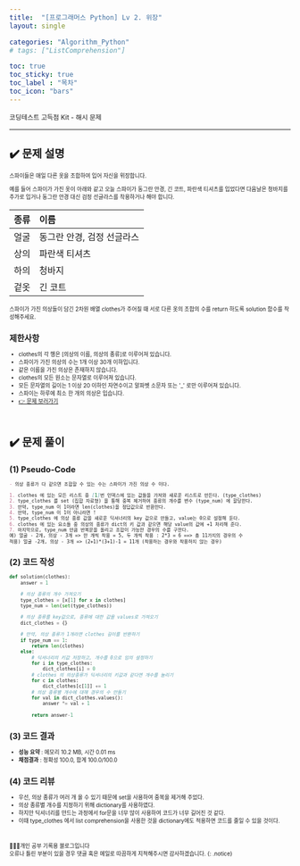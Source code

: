 ```yaml
---
title:  "[프로그래머스 Python] Lv 2. 위장"
layout: single

categories: "Algorithm_Python"
# tags: ["ListComprehension"]

toc: true
toc_sticky: true
toc_label : "목차"
toc_icon: "bars"
---
```


<small>코딩테스트 고득점 Kit - 해시 문제<small>

***

# <span class="half_HL">✔️ 문제 설명</span>

스파이들은 매일 다른 옷을 조합하여 입어 자신을 위장합니다.

예를 들어 스파이가 가진 옷이 아래와 같고 오늘 스파이가 동그란 안경, 긴 코트, 파란색 티셔츠를 입었다면 다음날은 청바지를 추가로 입거나 동그란 안경 대신 검정 선글라스를 착용하거나 해야 합니다.

| 종류 | 이름 |
|:----|:----|
| 얼굴 | 동그란 안경, 검정 선글라스 |
| 상의 | 파란색 티셔츠 |
| 하의 | 청바지 |
| 겉옷 | 긴 코트 |

스파이가 가진 의상들이 담긴 2차원 배열 clothes가 주어질 때 서로 다른 옷의 조합의 수를 return 하도록 solution 함수를 작성해주세요.


## 제한사항
- clothes의 각 행은 [의상의 이름, 의상의 종류]로 이루어져 있습니다.
- 스파이가 가진 의상의 수는 1개 이상 30개 이하입니다.
- 같은 이름을 가진 의상은 존재하지 않습니다.
- clothes의 모든 원소는 문자열로 이루어져 있습니다.
- 모든 문자열의 길이는 1 이상 20 이하인 자연수이고 알파벳 소문자 또는 '_' 로만 이루어져 있습니다.
- 스파이는 하루에 최소 한 개의 의상은 입습니다.
- [👉 문제 보러가기](https://school.programmers.co.kr/learn/courses/30/lessons/42578)

<br>

# <span class="half_HL">✔️ 문제 풀이</span>
## (1) Pseudo-Code
```markdown
- 의상 종류가 다 같으면 조합할 수 있는 수는 스파이가 가진 의상 수 이다.

1. clothes 에 있는 모든 리스트 중 [1]번 인덱스에 있는 값들을 가져와 새로운 리스트로 만든다. (type_clothes)
2. type_clothes 를 set (집합 자료형) 을 통해 중복 제거하여 종류의 개수를 변수 (type_num) 에 할당한다.
3. 만약, type_num 이 1이라면 len(clothes)을 정답값으로 반환한다.
4. 만약, type_num 이 1이 아니라면 !
5. type_clothes 에 의상 종류 값을 새로운 딕셔너리의 key 값으로 만들고, value는 0으로 설정해 둔다.
6. clothes 에 있는 요소들 중 의상의 종류가 dict의 키 값과 같으면 해당 value의 값에 +1 처리해 준다.
7. 마지막으로, type_num 만큼 반복문을 돌리고 조합이 가능한 경우의 수를 구한다.
예) 얼굴 - 2개, 의상 - 3개 => 한 개씩 착용 = 5, 두 개씩 착용 : 2*3 = 6 ==> 총 11가지의 경우의 수
적용) 얼굴 -2개, 의상 - 3개 => (2+1)*(3+1)-1 = 11개 (착용하는 경우와 착용하지 않는 경우)
```

## (2) 코드 작성
```python
def solution(clothes):
    answer = 1
    
    # 의상 종류의 개수 가져오기
    type_clothes = [x[1] for x in clothes]
    type_num = len(set(type_clothes))

    # 의상 종류를 key값으로, 종류에 대한 값을 values로 가져오기
    dict_clothes = {}
    
    # 만약, 의상 종류가 1개라면 clothes 길이를 반환하기
    if type_num == 1:
        return len(clothes)
    else:
        # 딕셔너리의 키값 저장하고, 개수를 0으로 임의 설정하기
        for i in type_clothes:
            dict_clothes[i] = 0   
        # clothes 의 의상종류가 딕셔너리의 키값과 같다면 개수를 늘리기
        for c in clothes:
            dict_clothes[c[1]] += 1
        # 의상 종류별 개수에 대해 경우의 수 만들기
        for val in dict_clothes.values():
            answer *= val + 1
            
        return answer-1
```

## (3) 코드 결과
- **성능 요약** : 메모리 10.2 MB, 시간 0.01 ms
- **채점결과** : 정확성 100.0, 합계 100.0/100.0

## (4) 코드 리뷰
- 우선, 의상 종류가 여러 개 올 수 있기 때문에 set을 사용하여 중복을 제거해 주었다.
- 의상 종류별 개수를 지정하기 위해 dictionary를 사용하였다. 
- 하지만 딕셔너리를 만드는 과정에서 for문을 너무 많이 사용하여 코드가 너무 길어진 것 같다.
- 이때 type_clothes 에서 list comprehension을 사용한 것을 dictionary에도 적용하면 코드를 줄일 수 있을 것이다.

<br>

👩🏻‍💻개인 공부 기록용 블로그입니다
<br>오류나 틀린 부분이 있을 경우 댓글 혹은 메일로 따끔하게 지적해주시면 감사하겠습니다.
{: .notice}